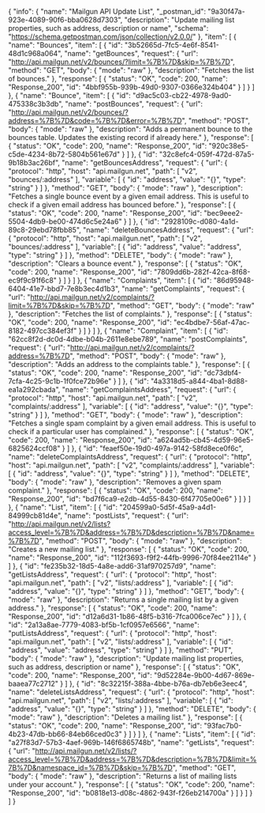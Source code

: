 {
  "info": {
    "name": "Mailgun API Update List",
    "_postman_id": "9a30f47a-923e-4089-90f6-bba0628d7303",
    "description": "Update mailing list properties, such as address, description or name",
    "schema": "https://schema.getpostman.com/json/collection/v2.0.0/"
  },
  "item": [
    {
      "name": "Bounces",
      "item": [
        {
          "id": "3b52665d-7fc5-4e6f-8541-48d1c968a064",
          "name": "getBounces",
          "request": {
            "url": "http://api.mailgun.net/v2/bounces/?limit=%7B%7D&skip=%7B%7D",
            "method": "GET",
            "body": {
              "mode": "raw"
            },
            "description": "Fetches the list of bounces."
          },
          "response": [
            {
              "status": "OK",
              "code": 200,
              "name": "Response_200",
              "id": "4bbf955b-939b-49d0-9307-0366e324b404"
            }
          ]
        }
      ]
    },
    {
      "name": "Bounce",
      "item": [
        {
          "id": "d9ac5c03-cb22-4978-9ad0-475338c3b3db",
          "name": "postBounces",
          "request": {
            "url": "http://api.mailgun.net/v2/bounces/?address=%7B%7D&code=%7B%7D&error=%7B%7D",
            "method": "POST",
            "body": {
              "mode": "raw"
            },
            "description": "Adds a permanent bounce to the bounces table. Updates the existing record if already here."
          },
          "response": [
            {
              "status": "OK",
              "code": 200,
              "name": "Response_200",
              "id": "920c38e5-c5de-4234-8b72-5804b561e67d"
            }
          ]
        },
        {
          "id": "32c8efc4-059f-472d-87a5-9b18b3ac26bf",
          "name": "getBouncesAddress",
          "request": {
            "url": {
              "protocol": "http",
              "host": "api.mailgun.net",
              "path": [
                "v2",
                "bounces/:address"
              ],
              "variable": [
                {
                  "id": "address",
                  "value": "{}",
                  "type": "string"
                }
              ]
            },
            "method": "GET",
            "body": {
              "mode": "raw"
            },
            "description": "Fetches a single bounce event by a given email address. This is useful to check if a given email address has bounced before."
          },
          "response": [
            {
              "status": "OK",
              "code": 200,
              "name": "Response_200",
              "id": "bec9eee2-5504-4db9-be00-474d6c5e24a6"
            }
          ]
        },
        {
          "id": "2928109c-d080-4a1d-89c8-29ebd78fbb85",
          "name": "deleteBouncesAddress",
          "request": {
            "url": {
              "protocol": "http",
              "host": "api.mailgun.net",
              "path": [
                "v2",
                "bounces/:address"
              ],
              "variable": [
                {
                  "id": "address",
                  "value": "address",
                  "type": "string"
                }
              ]
            },
            "method": "DELETE",
            "body": {
              "mode": "raw"
            },
            "description": "Clears a bounce event."
          },
          "response": [
            {
              "status": "OK",
              "code": 200,
              "name": "Response_200",
              "id": "7809dd6b-282f-42ca-8f68-ec9f9c91f6c8"
            }
          ]
        }
      ]
    },
    {
      "name": "Complaints",
      "item": [
        {
          "id": "86d95948-6404-41e7-bbd7-7e8b3ec4d1b3",
          "name": "getComplaints",
          "request": {
            "url": "http://api.mailgun.net/v2/complaints/?limit=%7B%7D&skip=%7B%7D",
            "method": "GET",
            "body": {
              "mode": "raw"
            },
            "description": "Fetches the list of complaints."
          },
          "response": [
            {
              "status": "OK",
              "code": 200,
              "name": "Response_200",
              "id": "ec4bdbe7-56af-47ac-8182-497cc384ef3f"
            }
          ]
        }
      ]
    },
    {
      "name": "Complaint",
      "item": [
        {
          "id": "62cc8f2d-dc0d-4dbe-b04b-2611e8ebe789",
          "name": "postComplaints",
          "request": {
            "url": "http://api.mailgun.net/v2/complaints/?address=%7B%7D",
            "method": "POST",
            "body": {
              "mode": "raw"
            },
            "description": "Adds an address to the complaints table."
          },
          "response": [
            {
              "status": "OK",
              "code": 200,
              "name": "Response_200",
              "id": "dc73dbf4-7cfa-4c25-9c1b-1f0fce72b96e"
            }
          ]
        },
        {
          "id": "4a3318d5-a844-4ba1-8d88-ea1a292cbada",
          "name": "getComplaintsAddress",
          "request": {
            "url": {
              "protocol": "http",
              "host": "api.mailgun.net",
              "path": [
                "v2",
                "complaints/:address"
              ],
              "variable": [
                {
                  "id": "address",
                  "value": "{}",
                  "type": "string"
                }
              ]
            },
            "method": "GET",
            "body": {
              "mode": "raw"
            },
            "description": "Fetches a single spam complaint by a given email address. This is useful to check if a particular user has complained."
          },
          "response": [
            {
              "status": "OK",
              "code": 200,
              "name": "Response_200",
              "id": "a624ad5b-cb45-4d59-96e5-6825624ccf08"
            }
          ]
        },
        {
          "id": "feaef50e-19d0-497a-9142-58fd8ece0f6c",
          "name": "deleteComplaintsAddress",
          "request": {
            "url": {
              "protocol": "http",
              "host": "api.mailgun.net",
              "path": [
                "v2",
                "complaints/:address"
              ],
              "variable": [
                {
                  "id": "address",
                  "value": "{}",
                  "type": "string"
                }
              ]
            },
            "method": "DELETE",
            "body": {
              "mode": "raw"
            },
            "description": "Removes a given spam complaint."
          },
          "response": [
            {
              "status": "OK",
              "code": 200,
              "name": "Response_200",
              "id": "bd7f6ca9-e2db-4d55-8430-6f47705e00e6"
            }
          ]
        }
      ]
    },
    {
      "name": "List",
      "item": [
        {
          "id": "204599a0-5d5f-45a9-a4d1-84999cb81d4e",
          "name": "postLists",
          "request": {
            "url": "http://api.mailgun.net/v2/lists?access_level=%7B%7D&address=%7B%7D&description=%7B%7D&name=%7B%7D",
            "method": "POST",
            "body": {
              "mode": "raw"
            },
            "description": "Creates a new mailing list."
          },
          "response": [
            {
              "status": "OK",
              "code": 200,
              "name": "Response_200",
              "id": "112f3693-f9f2-44fb-9996-70f84ee2114e"
            }
          ]
        },
        {
          "id": "fe235b32-18d5-4a8e-add6-31af970257d9",
          "name": "getListsAddress",
          "request": {
            "url": {
              "protocol": "http",
              "host": "api.mailgun.net",
              "path": [
                "v2",
                "lists/:address"
              ],
              "variable": [
                {
                  "id": "address",
                  "value": "{}",
                  "type": "string"
                }
              ]
            },
            "method": "GET",
            "body": {
              "mode": "raw"
            },
            "description": "Returns a single mailing list by a given address."
          },
          "response": [
            {
              "status": "OK",
              "code": 200,
              "name": "Response_200",
              "id": "d12a6d31-1b86-48f5-b316-7fca006ce7ec"
            }
          ]
        },
        {
          "id": "2a13a8ae-7779-4083-bf5b-1cf0957e6566",
          "name": "putListsAddress",
          "request": {
            "url": {
              "protocol": "http",
              "host": "api.mailgun.net",
              "path": [
                "v2",
                "lists/:address"
              ],
              "variable": [
                {
                  "id": "address",
                  "value": "address",
                  "type": "string"
                }
              ]
            },
            "method": "PUT",
            "body": {
              "mode": "raw"
            },
            "description": "Update mailing list properties, such as address, description or name"
          },
          "response": [
            {
              "status": "OK",
              "code": 200,
              "name": "Response_200",
              "id": "9d52284e-9b00-4d67-869e-baaea77c2712"
            }
          ]
        },
        {
          "id": "8c32215f-388a-4bbe-b76a-db7eb6e3eec4",
          "name": "deleteListsAddress",
          "request": {
            "url": {
              "protocol": "http",
              "host": "api.mailgun.net",
              "path": [
                "v2",
                "lists/:address"
              ],
              "variable": [
                {
                  "id": "address",
                  "value": "{}",
                  "type": "string"
                }
              ]
            },
            "method": "DELETE",
            "body": {
              "mode": "raw"
            },
            "description": "Deletes a mailing list."
          },
          "response": [
            {
              "status": "OK",
              "code": 200,
              "name": "Response_200",
              "id": "93fac7b0-4b23-47db-bb66-84eb66ced0c3"
            }
          ]
        }
      ]
    },
    {
      "name": "Lists",
      "item": [
        {
          "id": "a27f83d7-57b3-4aef-969b-146f6865748b",
          "name": "getLists",
          "request": {
            "url": "http://api.mailgun.net/v2/lists/?access_level=%7B%7D&address=%7B%7D&description=%7B%7D&limit=%7B%7D&namespace_id=%7B%7D&skip=%7B%7D",
            "method": "GET",
            "body": {
              "mode": "raw"
            },
            "description": "Returns a list of mailing lists under your account."
          },
          "response": [
            {
              "status": "OK",
              "code": 200,
              "name": "Response_200",
              "id": "b0818e13-d08c-4862-943f-f26eb214700a"
            }
          ]
        }
      ]
    }
  ]
}